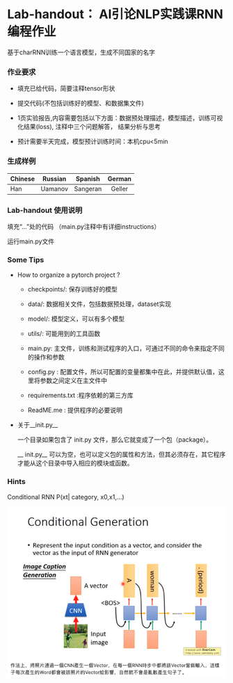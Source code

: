 # Lab-handout： AI引论NLP实践课RNN编程作业


基于charRNN训练一个语言模型，生成不同国家的名字

### 作业要求 
- 填充已给代码，简要注释tensor形状

- 提交代码(不包括训练好的模型、和数据集文件)

- 1页实验报告,内容需要包括以下方面：数据预处理描述，模型描述，训练可视化结果(loss), 注释中三个问题解答， 结果分析与思考

- 预计需要半天完成，模型预计训练时间：本机cpu<5min

### 生成样例

|  Chinese    | Russian      | Spanish     | German |
| ---------- | :-----------:  | :-----------: | :-----------: |
| Han     | Uamanov         |  Sangeran   | Geller |

### Lab-handout 使用说明
填充“...”处的代码 （main.py注释中有详细instructions）

运行main.py文件


### Some Tips
- How to organize a pytorch project ? 

  - checkpoints/: 保存训练好的模型

  - data/: 数据相关文件，包括数据预处理，dataset实现
  
  - model/: 模型定义，可以有多个模型
  
  - utils/: 可能用到的工具函数
  
  - main.py: 主文件，训练和测试程序的入口，可通过不同的命令来指定不同的操作和参数
  
  - config.py : 配置文件，所以可配置的变量都集中在此，并提供默认值，这里将参数之间定义在主文件中
  
  - requirements.txt :程序依赖的第三方库
  
  - ReadME.me : 提供程序的必要说明
- 关于__init.py__ 
  
  一个目录如果包含了 init.py 文件，那么它就变成了一个包（package）。

  __ init.py__ 可以为空，也可以定义包的属性和方法，但其必须存在，其它程序才能从这个目录中导入相应的模块或函数。




### Hints 
Conditional RNN P(xt| category, x0,x1,...)

![image](https://github.com/chang-github-00/Lab-handout/blob/main/conditional_rnn.png)


